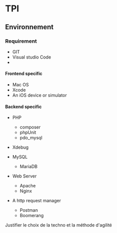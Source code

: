 # TPI

## Environnement

### Requirement

* GIT
* Visual studio Code
* 

#### Frontend specific

* Mac OS
* Xcode
* An iOS device or simulator

#### Backend specific

* PHP

  * composer
  * phpUnit
  * pdo_mysql
* Xdebug
* MySQL

  * MariaDB
* Web Server

  * Apache
  * Nginx
* A http request manager

  * Postman
  * Boomerang



Justifier le choix de la techno et la méthode d'agilité
